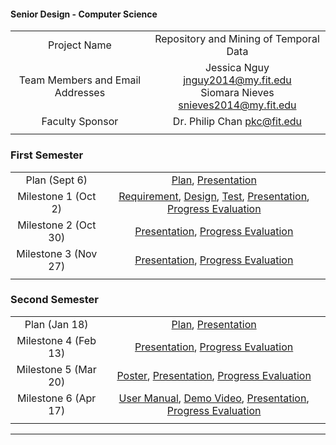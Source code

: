 #### Senior Design - Computer Science

|  |  |
| :---: | :---: |
| Project Name | Repository and Mining of Temporal Data |
| Team Members and Email Addresses | Jessica Nguy     jnguy2014@my.fit.edu <br/> Siomara Nieves     snieves2014@my.fit.edu |
| Faculty Sponsor | Dr. Philip Chan     pkc@fit.edu |
|  |  |



### First Semester 

|  |  |
| :---: | :---: |
| Plan (Sept 6) | [Plan](), [Presentation]() |
| Milestone 1 (Oct 2) | [Requirement](), [Design](), [Test](), [Presentation](), [Progress Evaluation]() |
| Milestone 2 (Oct 30) | [Presentation](), [Progress Evaluation]() |
| Milestone 3 (Nov 27) | [Presentation](), [Progress Evaluation]() |
|  |  |



### Second Semester

|  |  |
| :---: | :---: |
| Plan (Jan 18) | [Plan](), [Presentation]() |
| Milestone 4 (Feb 13) | [Presentation](), [Progress Evaluation]() |
| Milestone 5 (Mar 20) | [Poster](), [Presentation](), [Progress Evaluation]() |
| Milestone 6 (Apr 17) | [User Manual](), [Demo Video](), [Presentation](), [Progress Evaluation]() |
|  |  |



***
